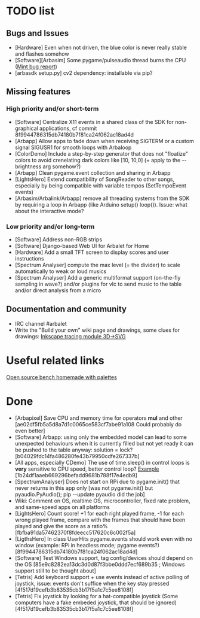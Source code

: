 # TODO list
## Bugs and Issues
* [Hardware]  Even when not driven, the blue color is never really stable and flashes somehow
* [Software][Arbasim] Some pygame/pulseaudio thread burns the CPU ([Mint bug report](https://bugs.launchpad.net/linuxmint/+bug/1451614))
* [arbasdk setup.py] cv2 dependency: installable via pip?

## Missing features
### High priority and/or short-term
* [Software] Centralize X11 events in a shared class of the SDK for non-graphical applications, cf commit 8f9944786315db74180b7f81ca24f062ac18ad4d
* [Arbapp] Allow apps to fade down when receiving SIGTERM or a custom signal SIGUSR1 for smooth loops with Arbaloop
* [ColorDemo] Include a step-by-step generator that does not "floatize" colors to avoid crenelating dark colors like [10, 10,0] (+ apply to the --brightness arg somehow?)
* [Arbapp] Clean pygame.event collection and sharing in Arbapp 
* [LightsHero] Extend compatibility of SongReader to other songs, especially by being compatible with variable tempos (SetTempoEvent events)
* [Arbasim/Arbalink/Arbapp] remove all threading systems from the SDK by requiring a loop in Arbapp (like Arduino setup() loop()). Issue: what about the interactive mode?

### Low priority and/or long-term
* [Software] Address non-RGB strips
* [Software] Django-based Web UI for Arbalet for Home
* [Hardware] Add a small TFT screen to display scores and user instructions
* [Spectrum Analyser] compute the max level (= the divider) to scale automatically to weak or loud musics
* [Spectrum Analyser] Add a generic multiformat support (on-the-fly sampling in wave?) and/or plugins for vlc to send music to the table and/or direct analysis from a micro 

## Documentation and community
* IRC channel #arbalet
* Write the "Build your own" wiki page and drawings, some clues for drawings: [Inkscape tracing module 3D->SVG](http://tavmjong.free.fr/INKSCAPE/MANUAL/html/Trace.html)

# Useful related links
[Open source bench homemade with palettes](http://xuv.be/uH-bench-open-source-public-bench.html)

# Done
* [Arbapixel] Save CPU and memory time for operators __mul__ and other [ae02df5fb5a5d8a7d1c0065ce583cf7abe91a108 Could probably do even better]
* [Software] Arbapp: using only the embedded model can lead to some unexpected behaviours when it is currently filled but not yet ready it can be pushed to the table anyway: solution = lock? [b04029fdc14fa486280fe43b79950cdfe267337b]
* [All apps, especially CDemo] The use of time.sleep() in control loops is **very** sensitive to CPU speed, better control loop? [Example](https://github.com/ros/ros_comm/blob/indigo-devel/clients/rospy/src/rospy/timer.py) [1b24df1aaeb669296befadd9681b788f17e4edb9]
* [SpectrumAnalyser] Does not start on RPi due to pygame.init() that never returns in this app only [was not pygame.init() but pyaudio.PyAudio(); pip --update pyaudio did the job]
* Wiki: Comment on OS, realtime OS, microcontroller, fixed rate problem, and same-speed apps on all platforms
* [LightsHero] Count score! +1 for each right played frame, -1 for each wrong played frame, compare with the frames that should have been played and give the score as a ratio% [fbfba91da57462370f8fdeecc517620c6c002f5a]
* [LigthsHero] In class UserHits pygame.events should work even with no window (example: RPi in headless mode; pygame events?) [8f9944786315db74180b7f81ca24f062ac18ad4d]
* [Software] Test Windows support, tag config/devices should depend on the OS [85e9c8282ea13dc3d0d87f3bbe0ddd7ecf689b35 ; Windows support still to be thought about]
* [Tetris] Add keyboard support + use events instead of active polling of joystick, issue: events don't suffice when the key stay pressed [4f517d19cefb3b83535cb3b17f5a1c7c5ee8108f]
* [Tetris] Fix joystick by looking for a hat-compatible joystick (Some computers have a fake embeded joystick, that should be ignored) [4f517d19cefb3b83535cb3b17f5a1c7c5ee8108f]
